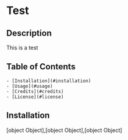 # Test

  ## Description
  This is a test
  ## Table of Contents
    - [Installation](#installation)
    - [Usage](#usage)
    - [Credits](#credits)
    - [License](#license)
  ## Installation
  [object Object],[object Object],[object Object]

